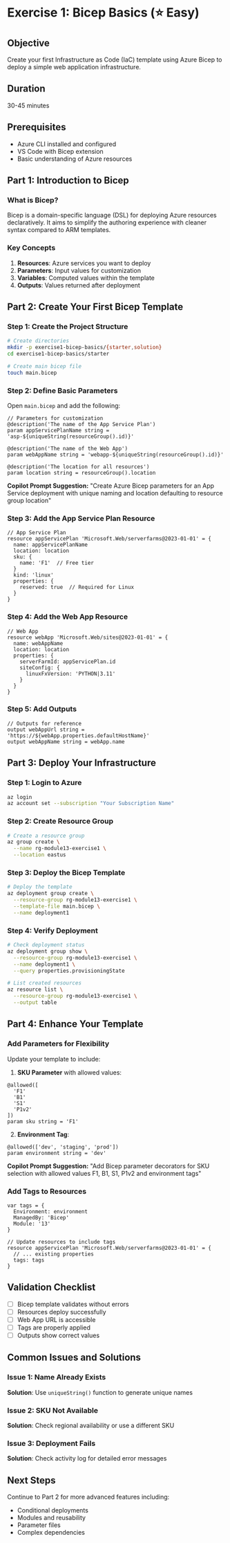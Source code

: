 # Exercise 1: Bicep Basics (⭐ Easy)

## Objective
Create your first Infrastructure as Code (IaC) template using Azure Bicep to deploy a simple web application infrastructure.

## Duration
30-45 minutes

## Prerequisites
- Azure CLI installed and configured
- VS Code with Bicep extension
- Basic understanding of Azure resources

## Part 1: Introduction to Bicep

### What is Bicep?
Bicep is a domain-specific language (DSL) for deploying Azure resources declaratively. It aims to simplify the authoring experience with cleaner syntax compared to ARM templates.

### Key Concepts
1. **Resources**: Azure services you want to deploy
2. **Parameters**: Input values for customization
3. **Variables**: Computed values within the template
4. **Outputs**: Values returned after deployment

## Part 2: Create Your First Bicep Template

### Step 1: Create the Project Structure
```bash
# Create directories
mkdir -p exercise1-bicep-basics/{starter,solution}
cd exercise1-bicep-basics/starter

# Create main bicep file
touch main.bicep
```

### Step 2: Define Basic Parameters
Open `main.bicep` and add the following:

```bicep
// Parameters for customization
@description('The name of the App Service Plan')
param appServicePlanName string = 'asp-${uniqueString(resourceGroup().id)}'

@description('The name of the Web App')
param webAppName string = 'webapp-${uniqueString(resourceGroup().id)}'

@description('The location for all resources')
param location string = resourceGroup().location
```

**Copilot Prompt Suggestion:**
"Create Azure Bicep parameters for an App Service deployment with unique naming and location defaulting to resource group location"

### Step 3: Add the App Service Plan Resource
```bicep
// App Service Plan
resource appServicePlan 'Microsoft.Web/serverfarms@2023-01-01' = {
  name: appServicePlanName
  location: location
  sku: {
    name: 'F1'  // Free tier
  }
  kind: 'linux'
  properties: {
    reserved: true  // Required for Linux
  }
}
```

### Step 4: Add the Web App Resource
```bicep
// Web App
resource webApp 'Microsoft.Web/sites@2023-01-01' = {
  name: webAppName
  location: location
  properties: {
    serverFarmId: appServicePlan.id
    siteConfig: {
      linuxFxVersion: 'PYTHON|3.11'
    }
  }
}
```

### Step 5: Add Outputs
```bicep
// Outputs for reference
output webAppUrl string = 'https://${webApp.properties.defaultHostName}'
output webAppName string = webApp.name
```

## Part 3: Deploy Your Infrastructure

### Step 1: Login to Azure
```bash
az login
az account set --subscription "Your Subscription Name"
```

### Step 2: Create Resource Group
```bash
# Create a resource group
az group create \
  --name rg-module13-exercise1 \
  --location eastus
```

### Step 3: Deploy the Bicep Template
```bash
# Deploy the template
az deployment group create \
  --resource-group rg-module13-exercise1 \
  --template-file main.bicep \
  --name deployment1
```

### Step 4: Verify Deployment
```bash
# Check deployment status
az deployment group show \
  --resource-group rg-module13-exercise1 \
  --name deployment1 \
  --query properties.provisioningState

# List created resources
az resource list \
  --resource-group rg-module13-exercise1 \
  --output table
```

## Part 4: Enhance Your Template

### Add Parameters for Flexibility
Update your template to include:

1. **SKU Parameter** with allowed values:
```bicep
@allowed([
  'F1'
  'B1'
  'S1'
  'P1v2'
])
param sku string = 'F1'
```

2. **Environment Tag**:
```bicep
@allowed(['dev', 'staging', 'prod'])
param environment string = 'dev'
```

**Copilot Prompt Suggestion:**
"Add Bicep parameter decorators for SKU selection with allowed values F1, B1, S1, P1v2 and environment tags"

### Add Tags to Resources
```bicep
var tags = {
  Environment: environment
  ManagedBy: 'Bicep'
  Module: '13'
}

// Update resources to include tags
resource appServicePlan 'Microsoft.Web/serverfarms@2023-01-01' = {
  // ... existing properties
  tags: tags
}
```

## Validation Checklist
- [ ] Bicep template validates without errors
- [ ] Resources deploy successfully
- [ ] Web App URL is accessible
- [ ] Tags are properly applied
- [ ] Outputs show correct values

## Common Issues and Solutions

### Issue 1: Name Already Exists
**Solution**: Use `uniqueString()` function to generate unique names

### Issue 2: SKU Not Available
**Solution**: Check regional availability or use a different SKU

### Issue 3: Deployment Fails
**Solution**: Check activity log for detailed error messages

## Next Steps
Continue to Part 2 for more advanced features including:
- Conditional deployments
- Modules and reusability
- Parameter files
- Complex dependencies